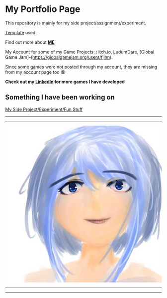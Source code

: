 # My Portfolio Page

This repository is mainly for my side project/assignment/experiment. 


[Template](https://github.com/evanca/quick-portfolio) used.


Find out more about **[ME](https://www.linkedin.com/in/fjinnphang/)**

My Account for some of my Game Projects: :
[itch.io](https://pfjinn.itch.io/), [LudumDare](https://ldjam.com/users/phangfengjinn/games), [Global Game Jam]-(https://globalgamejam.org/users/fjinn).



Since some games were not posted through my account, they are missing from my account page too :tired_face:

**Check out my [LinkedIn](https://www.linkedin.com/in/fjinnphang/) for more games I have developed**

## Something I have been working on
[My Side Project/Experiment/Fun Stuff](https://github.com/FJinn/fjinn.github.io/tree/master/FunProjects)



___






___


<img src="images/ProfilePic.jpg?raw=true"/>

___






___
